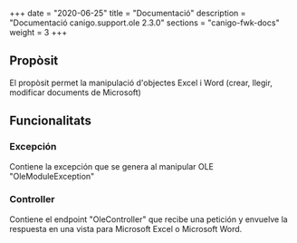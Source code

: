 +++
date        = "2020-06-25"
title       = "Documentació"
description = "Documentació canigo.support.ole 2.3.0"
sections    = "canigo-fwk-docs"
weight      = 3
+++

## Propòsit

El propòsit permet la manipulació d'objectes Excel i Word (crear, llegir, modificar documents de Microsoft)

## Funcionalitats

### Excepción

Contiene la excepción que se genera al manipular OLE "OleModuleException"

### Controller

Contiene el endpoint "OleController" que recibe una petición y envuelve la respuesta en una vista para Microsoft Excel o Microsoft Word. 

